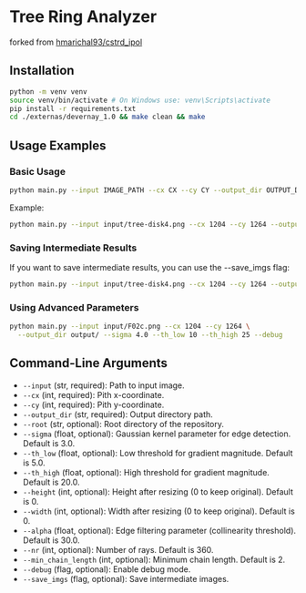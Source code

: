 # Tree Ring Analyzer

forked from [hmarichal93/cstrd_ipol](https://github.com/hmarichal93/cstrd_ipol)

## Installation
```bash
python -m venv venv
source venv/bin/activate # On Windows use: venv\Scripts\activate
pip install -r requirements.txt
cd ./externas/devernay_1.0 && make clean && make
```

## Usage Examples

### Basic Usage

```bash
python main.py --input IMAGE_PATH --cx CX --cy CY --output_dir OUTPUT_DIR
```

Example:
```bash
python main.py --input input/tree-disk4.png --cx 1204 --cy 1264 --output_dir output/
```

### Saving Intermediate Results
If you want to save intermediate results, you can use the --save_imgs flag:
```bash
python main.py --input input/tree-disk4.png --cx 1204 --cy 1264 --output_dir output/ --save_imgs
```

### Using Advanced Parameters
```bash
python main.py --input input/F02c.png --cx 1204 --cy 1264 \
  --output_dir output/ --sigma 4.0 --th_low 10 --th_high 25 --debug
```

## Command-Line Arguments

* `--input` (str, required): Path to input image.
* `--cx` (int, required): Pith x-coordinate.
* `--cy` (int, required): Pith y-coordinate.
* `--output_dir` (str, required): Output directory path.
* `--root` (str, optional): Root directory of the repository.
* `--sigma` (float, optional): Gaussian kernel parameter for edge detection. Default is 3.0.
* `--th_low` (float, optional): Low threshold for gradient magnitude. Default is 5.0.
* `--th_high` (float, optional): High threshold for gradient magnitude. Default is 20.0.
* `--height` (int, optional): Height after resizing (0 to keep original). Default is 0.
* `--width` (int, optional): Width after resizing (0 to keep original). Default is 0.
* `--alpha` (float, optional): Edge filtering parameter (collinearity threshold). Default is 30.0.
* `--nr` (int, optional): Number of rays. Default is 360.
* `--min_chain_length` (int, optional): Minimum chain length. Default is 2.
* `--debug` (flag, optional): Enable debug mode.
* `--save_imgs` (flag, optional): Save intermediate images.

